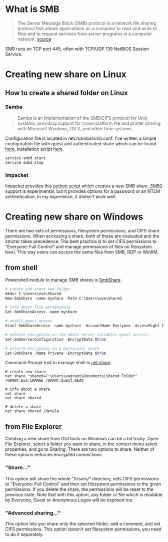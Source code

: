 # What is SMB

> The Server Message Block (SMB) protocol is a network file
> sharing protocol that allows applications on a computer to
> read and write to files and to request services from server
> programs in a computer network. [source](https://docs.microsoft.com/en-us/windows-server/storage/file-server/file-server-smb-overview)

SMB runs on TCP port 445, often with TCP/UDP 139 NetBIOS Session Service.

# Creating new share on Linux

## How to create a shared folder on Linux

### Samba

> Samba is an implementation of the SMB/CIFS protocol for Unix systems,
> providing support for cross-platform file and printer sharing with
> Microsoft Windows, OS X, and other Unix systems.

Configuration file is located in /etc/samba/smb.conf. I've written a simple
configuration file with guest and authenticated share which can be found 
[here](../smb/smb.conf), installation script [here](../smb/samba-setup.sh).

```
service smbd start
service smbd stop
```

### Impacket

Impacket provides this [python script](https://github.com/SecureAuthCorp/impacket/blob/master/examples/smbserver.py)
which creates a new SMB share. SMB2 support is experimental, but it provides
options for a password or an NTLM authentication. In my experience, it doesn't work
well.

# Creating new share on Windows

There are two sets of permissions, filesystem permissions, and CIFS share
permissions. When accessing a share, both of these are evaluated and
the stricter takes precedence. The best practice is to set CIFS permissions
to "Everyone: Full Control" and manage permissions of files on filesystem level.
This way users can access the same files from SMB, RDP or WinRM.

## from shell

Powershell module to manage SMB shares is [SmbShare](https://docs.microsoft.com/en-us/powershell/module/smbshare/).

```powershell
# create and share new folder
mkdir C:\Users\eve\Shared
New-SmbShare -name myshare -Path C:\Users\eve\Shared

# info about file permissions
Get-SmbShareAccess -name myshare

# enable guest access
Grant-SmbShareAccess -name myshare -AccountName Everyone -AccessRight Read

# enforce encryption on the whole server (disables guest access)
Set-SmbServerConfiguration -EncryptData $true

# enforce encryption on a particular share
Set-SmbShare -Name Private -EncryptData $true
```

Command Prompt tool to manage shell is [net share](https://docs.microsoft.com/en-us/previous-versions/windows/it-pro/windows-server-2012-r2-and-2012/hh750728(v=ws.11)).

```
# create new share
net share "shared=C:\Users\vagrant\Documents\Shared Folder" /GRANT:Eve,CHANGE /GRANT:Guest,READ

# info about a share
net share
net share shared

# delete a share
net share shared /detele
```

## from File Explorer

Creating a new share from GUI tools on Windows can be a bit tricky.
Open File Explorer, select a folder you want to share, in the context menu
select properties, and go to Sharing. There are two options to share.
Neither of these options enforces encrypted connections.

### "Share..."

This option will share the whole "/Users/" directory, sets CIFS permissions
to "Everyone: Full Control" and then set filesystem permissions to the given
permissions. If you delete the share, the permissions will be reset to the
previous state. Note that with this option, any folder or file which is readable
by Everyone, Guest or Anonymous Logon will be exposed too.

### "Advanced sharing..."

This option lets you share only the selected folder, add a comment, and set CIFS
permissions. This option doesn't set filesystem permissions, you need to do it
separately.

